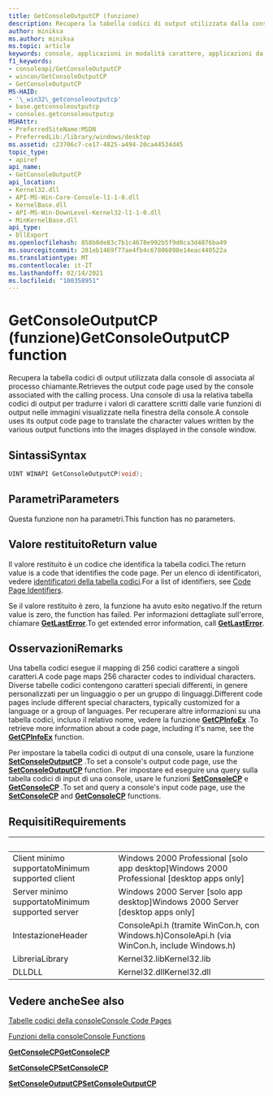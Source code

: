 ```yaml
---
title: GetConsoleOutputCP (funzione)
description: Recupera la tabella codici di output utilizzata dalla console di associata al processo chiamante.
author: miniksa
ms.author: miniksa
ms.topic: article
keywords: console, applicazioni in modalità carattere, applicazioni da riga di comando, applicazioni di terminale, api della console
f1_keywords:
- consoleapi/GetConsoleOutputCP
- wincon/GetConsoleOutputCP
- GetConsoleOutputCP
MS-HAID:
- '\_win32\_getconsoleoutputcp'
- base.getconsoleoutputcp
- consoles.getconsoleoutputcp
MSHAttr:
- PreferredSiteName:MSDN
- PreferredLib:/library/windows/desktop
ms.assetid: c23706c7-ce17-4825-a494-20ca44534d45
topic_type:
- apiref
api_name:
- GetConsoleOutputCP
api_location:
- Kernel32.dll
- API-MS-Win-Core-Console-l1-1-0.dll
- KernelBase.dll
- API-MS-Win-DownLevel-Kernel32-l1-1-0.dll
- MinKernelBase.dll
api_type:
- DllExport
ms.openlocfilehash: 858b0de83c7b1c4678e992b5f9d0ca3d4876ba49
ms.sourcegitcommit: 281eb1469f77ae4fb4c67806898e14eac440522a
ms.translationtype: MT
ms.contentlocale: it-IT
ms.lasthandoff: 02/14/2021
ms.locfileid: "100358951"
---
```

# <a name="getconsoleoutputcp-function"></a><span data-ttu-id="97c7d-104">GetConsoleOutputCP (funzione)</span><span class="sxs-lookup"><span data-stu-id="97c7d-104">GetConsoleOutputCP function</span></span>

<span data-ttu-id="97c7d-105">Recupera la tabella codici di output utilizzata dalla console di associata al processo chiamante.</span><span class="sxs-lookup"><span data-stu-id="97c7d-105">Retrieves the output code page used by the console associated with the calling process.</span></span> <span data-ttu-id="97c7d-106">Una console di usa la relativa tabella codici di output per tradurre i valori di carattere scritti dalle varie funzioni di output nelle immagini visualizzate nella finestra della console.</span><span class="sxs-lookup"><span data-stu-id="97c7d-106">A console uses its output code page to translate the character values written by the various output functions into the images displayed in the console window.</span></span>

## <a name="syntax"></a><span data-ttu-id="97c7d-107">Sintassi</span><span class="sxs-lookup"><span data-stu-id="97c7d-107">Syntax</span></span>

```C
UINT WINAPI GetConsoleOutputCP(void);
```

## <a name="parameters"></a><span data-ttu-id="97c7d-108">Parametri</span><span class="sxs-lookup"><span data-stu-id="97c7d-108">Parameters</span></span>

<span data-ttu-id="97c7d-109">Questa funzione non ha parametri.</span><span class="sxs-lookup"><span data-stu-id="97c7d-109">This function has no parameters.</span></span>

## <a name="return-value"></a><span data-ttu-id="97c7d-110">Valore restituito</span><span class="sxs-lookup"><span data-stu-id="97c7d-110">Return value</span></span>

<span data-ttu-id="97c7d-111">Il valore restituito è un codice che identifica la tabella codici.</span><span class="sxs-lookup"><span data-stu-id="97c7d-111">The return value is a code that identifies the code page.</span></span> <span data-ttu-id="97c7d-112">Per un elenco di identificatori, vedere [identificatori della tabella codici](/windows/win32/intl/code-page-identifiers).</span><span class="sxs-lookup"><span data-stu-id="97c7d-112">For a list of identifiers, see [Code Page Identifiers](/windows/win32/intl/code-page-identifiers).</span></span>

<span data-ttu-id="97c7d-113">Se il valore restituito è zero, la funzione ha avuto esito negativo.</span><span class="sxs-lookup"><span data-stu-id="97c7d-113">If the return value is zero, the function has failed.</span></span> <span data-ttu-id="97c7d-114">Per informazioni dettagliate sull'errore, chiamare [**GetLastError**](/windows/win32/api/errhandlingapi/nf-errhandlingapi-getlasterror).</span><span class="sxs-lookup"><span data-stu-id="97c7d-114">To get extended error information, call [**GetLastError**](/windows/win32/api/errhandlingapi/nf-errhandlingapi-getlasterror).</span></span>

## <a name="remarks"></a><span data-ttu-id="97c7d-115">Osservazioni</span><span class="sxs-lookup"><span data-stu-id="97c7d-115">Remarks</span></span>

<span data-ttu-id="97c7d-116">Una tabella codici esegue il mapping di 256 codici carattere a singoli caratteri.</span><span class="sxs-lookup"><span data-stu-id="97c7d-116">A code page maps 256 character codes to individual characters.</span></span> <span data-ttu-id="97c7d-117">Diverse tabelle codici contengono caratteri speciali differenti, in genere personalizzati per un linguaggio o per un gruppo di linguaggi.</span><span class="sxs-lookup"><span data-stu-id="97c7d-117">Different code pages include different special characters, typically customized for a language or a group of languages.</span></span> <span data-ttu-id="97c7d-118">Per recuperare altre informazioni su una tabella codici, incluso il relativo nome, vedere la funzione [**GetCPInfoEx**](/windows/win32/api/winnls/nf-winnls-getcpinfoexa) .</span><span class="sxs-lookup"><span data-stu-id="97c7d-118">To retrieve more information about a code page, including it's name, see the [**GetCPInfoEx**](/windows/win32/api/winnls/nf-winnls-getcpinfoexa) function.</span></span>

<span data-ttu-id="97c7d-119">Per impostare la tabella codici di output di una console, usare la funzione [**SetConsoleOutputCP**](setconsoleoutputcp.md) .</span><span class="sxs-lookup"><span data-stu-id="97c7d-119">To set a console's output code page, use the [**SetConsoleOutputCP**](setconsoleoutputcp.md) function.</span></span> <span data-ttu-id="97c7d-120">Per impostare ed eseguire una query sulla tabella codici di input di una console, usare le funzioni [**SetConsoleCP**](setconsolecp.md) e [**GetConsoleCP**](getconsolecp.md) .</span><span class="sxs-lookup"><span data-stu-id="97c7d-120">To set and query a console's input code page, use the [**SetConsoleCP**](setconsolecp.md) and [**GetConsoleCP**](getconsolecp.md) functions.</span></span>

## <a name="requirements"></a><span data-ttu-id="97c7d-121">Requisiti</span><span class="sxs-lookup"><span data-stu-id="97c7d-121">Requirements</span></span>

| &nbsp; | &nbsp; |
|-|-|
| <span data-ttu-id="97c7d-122">Client minimo supportato</span><span class="sxs-lookup"><span data-stu-id="97c7d-122">Minimum supported client</span></span> | <span data-ttu-id="97c7d-123">Windows 2000 Professional \[solo app desktop\]</span><span class="sxs-lookup"><span data-stu-id="97c7d-123">Windows 2000 Professional \[desktop apps only\]</span></span> |
| <span data-ttu-id="97c7d-124">Server minimo supportato</span><span class="sxs-lookup"><span data-stu-id="97c7d-124">Minimum supported server</span></span> | <span data-ttu-id="97c7d-125">Windows 2000 Server \[solo app desktop\]</span><span class="sxs-lookup"><span data-stu-id="97c7d-125">Windows 2000 Server \[desktop apps only\]</span></span> |
| <span data-ttu-id="97c7d-126">Intestazione</span><span class="sxs-lookup"><span data-stu-id="97c7d-126">Header</span></span> | <span data-ttu-id="97c7d-127">ConsoleApi.h (tramite WinCon.h, con Windows.h)</span><span class="sxs-lookup"><span data-stu-id="97c7d-127">ConsoleApi.h (via WinCon.h, include Windows.h)</span></span> |
| <span data-ttu-id="97c7d-128">Libreria</span><span class="sxs-lookup"><span data-stu-id="97c7d-128">Library</span></span> | <span data-ttu-id="97c7d-129">Kernel32.lib</span><span class="sxs-lookup"><span data-stu-id="97c7d-129">Kernel32.lib</span></span> |
| <span data-ttu-id="97c7d-130">DLL</span><span class="sxs-lookup"><span data-stu-id="97c7d-130">DLL</span></span> | <span data-ttu-id="97c7d-131">Kernel32.dll</span><span class="sxs-lookup"><span data-stu-id="97c7d-131">Kernel32.dll</span></span> |

## <a name="see-also"></a><span data-ttu-id="97c7d-132">Vedere anche</span><span class="sxs-lookup"><span data-stu-id="97c7d-132">See also</span></span>

[<span data-ttu-id="97c7d-133">Tabelle codici della console</span><span class="sxs-lookup"><span data-stu-id="97c7d-133">Console Code Pages</span></span>](console-code-pages.md)

[<span data-ttu-id="97c7d-134">Funzioni della console</span><span class="sxs-lookup"><span data-stu-id="97c7d-134">Console Functions</span></span>](console-functions.md)

[<span data-ttu-id="97c7d-135">**GetConsoleCP**</span><span class="sxs-lookup"><span data-stu-id="97c7d-135">**GetConsoleCP**</span></span>](getconsolecp.md)

[<span data-ttu-id="97c7d-136">**SetConsoleCP**</span><span class="sxs-lookup"><span data-stu-id="97c7d-136">**SetConsoleCP**</span></span>](setconsolecp.md)

[<span data-ttu-id="97c7d-137">**SetConsoleOutputCP**</span><span class="sxs-lookup"><span data-stu-id="97c7d-137">**SetConsoleOutputCP**</span></span>](setconsoleoutputcp.md)